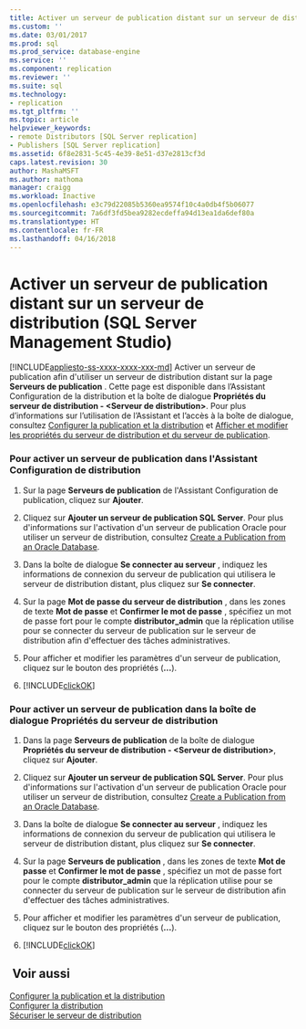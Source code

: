 ```yaml
---
title: Activer un serveur de publication distant sur un serveur de distribution (SQL Server Management Studio) | Microsoft Docs
ms.custom: ''
ms.date: 03/01/2017
ms.prod: sql
ms.prod_service: database-engine
ms.service: ''
ms.component: replication
ms.reviewer: ''
ms.suite: sql
ms.technology:
- replication
ms.tgt_pltfrm: ''
ms.topic: article
helpviewer_keywords:
- remote Distributors [SQL Server replication]
- Publishers [SQL Server replication]
ms.assetid: 6f8e2831-5c45-4e39-8e51-d37e2813cf3d
caps.latest.revision: 30
author: MashaMSFT
ms.author: mathoma
manager: craigg
ms.workload: Inactive
ms.openlocfilehash: e3c79d22085b5360ea9574f10c4a0db4f5b06077
ms.sourcegitcommit: 7a6df3fd5bea9282ecdeffa94d13ea1da6def80a
ms.translationtype: HT
ms.contentlocale: fr-FR
ms.lasthandoff: 04/16/2018
---
```

# <a name="enable-a-remote-publisher-at-a-distributor-sql-server-management-studio"></a>Activer un serveur de publication distant sur un serveur de distribution (SQL Server Management Studio)
[!INCLUDE[appliesto-ss-xxxx-xxxx-xxx-md](../../includes/appliesto-ss-xxxx-xxxx-xxx-md.md)]
  Activer un serveur de publication afin d'utiliser un serveur de distribution distant sur la page **Serveurs de publication** . Cette page est disponible dans l’Assistant Configuration de la distribution et la boîte de dialogue **Propriétés du serveur de distribution - \<Serveur de distribution>**. Pour plus d’informations sur l’utilisation de l’Assistant et l’accès à la boîte de dialogue, consultez [Configurer la publication et la distribution](../../relational-databases/replication/configure-publishing-and-distribution.md) et [Afficher et modifier les propriétés du serveur de distribution et du serveur de publication](../../relational-databases/replication/view-and-modify-distributor-and-publisher-properties.md).  
  
### <a name="to-enable-a-publisher-in-the-configure-distribution-wizard"></a>Pour activer un serveur de publication dans l'Assistant Configuration de distribution  
  
1.  Sur la page **Serveurs de publication** de l'Assistant Configuration de publication, cliquez sur **Ajouter**.  
  
2.  Cliquez sur **Ajouter un serveur de publication SQL Server**. Pour plus d'informations sur l'activation d'un serveur de publication Oracle pour utiliser un serveur de distribution, consultez [Create a Publication from an Oracle Database](../../relational-databases/replication/publish/create-a-publication-from-an-oracle-database.md).  
  
3.  Dans la boîte de dialogue **Se connecter au serveur** , indiquez les informations de connexion du serveur de publication qui utilisera le serveur de distribution distant, plus cliquez sur **Se connecter**.  
  
4.  Sur la page **Mot de passe du serveur de distribution** , dans les zones de texte **Mot de passe** et **Confirmer le mot de passe** , spécifiez un mot de passe fort pour le compte **distributor_admin** que la réplication utilise pour se connecter du serveur de publication sur le serveur de distribution afin d'effectuer des tâches administratives.  
  
5.  Pour afficher et modifier les paramètres d'un serveur de publication, cliquez sur le bouton des propriétés (**...**).  
  
6.  [!INCLUDE[clickOK](../../includes/clickok-md.md)]  
  
### <a name="to-enable-a-publisher-in-the-distributor-properties-dialog-box"></a>Pour activer un serveur de publication dans la boîte de dialogue Propriétés du serveur de distribution  
  
1.  Dans la page **Serveurs de publication** de la boîte de dialogue **Propriétés du serveur de distribution - \<Serveur de distribution>**, cliquez sur **Ajouter**.  
  
2.  Cliquez sur **Ajouter un serveur de publication SQL Server**. Pour plus d'informations sur l'activation d'un serveur de publication Oracle pour utiliser un serveur de distribution, consultez [Create a Publication from an Oracle Database](../../relational-databases/replication/publish/create-a-publication-from-an-oracle-database.md).  
  
3.  Dans la boîte de dialogue **Se connecter au serveur** , indiquez les informations de connexion du serveur de publication qui utilisera le serveur de distribution distant, plus cliquez sur **Se connecter**.  
  
4.  Sur la page **Serveurs de publication** , dans les zones de texte **Mot de passe** et **Confirmer le mot de passe** , spécifiez un mot de passe fort pour le compte **distributor_admin** que la réplication utilise pour se connecter du serveur de publication sur le serveur de distribution afin d'effectuer des tâches administratives.  
  
5.  Pour afficher et modifier les paramètres d'un serveur de publication, cliquez sur le bouton des propriétés (**...**).  
  
6.  [!INCLUDE[clickOK](../../includes/clickok-md.md)]  
  
## <a name="see-also"></a> Voir aussi  
 [Configurer la publication et la distribution](../../relational-databases/replication/configure-publishing-and-distribution.md)   
 [Configurer la distribution](../../relational-databases/replication/configure-distribution.md)   
 [Sécuriser le serveur de distribution](../../relational-databases/replication/security/secure-the-distributor.md)  
  
  
